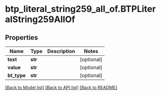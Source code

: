 # btp_literal_string259_all_of.BTPLiteralString259AllOf

## Properties
Name | Type | Description | Notes
------------ | ------------- | ------------- | -------------
**text** | **str** |  | [optional] 
**value** | **str** |  | [optional] 
**bt_type** | **str** |  | [optional] 

[[Back to Model list]](../README.md#documentation-for-models) [[Back to API list]](../README.md#documentation-for-api-endpoints) [[Back to README]](../README.md)


